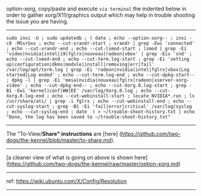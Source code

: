 option-xorg, copy/paste and execute `via terminal` the indented below in order to gather xorg/X11/graphics output which may help in trouble shooting the issue you are having. 
***
`sudo inxi -U ;
 sudo updatedb ;
 (
  date ;
  echo --option-xorg-- ;
  inxi -c0 -MSsrGxx ;
  echo --cut-xrandr-start ;
  xrandr | grep -Ewi 'connected' ;
  echo --cut-xrandr-end ;
  echo --cut-lsmod-start ;
  lsmod | grep -Ei 'video|nvidia|intel|i9|fglrx|nouveau|radeon|vbox' | grep -Eiv 'snd' ;
  echo --cut-lsmod-end ;
  echo --cut-term.log-start ;
  grep -Ei 'setting up|configuration|dkms|module|install|removing|err|fail' /var/log/apt/term.log | grep -Ei 'radeon|nvidia|intel|fglrx|vbox|Log started|Log ended' ;
  echo --cut-term.log-end ;
  echo --cut-dpkg-start-- ;
  dpkg -l | grep -Ei 'mesa|nvidia|nouveau|fglrx|radeon|xserver-xorg-video' ;
  echo --cut-dpkg-end-- ;
  echo --cut-Xorg.0.log-start ;
  grep -B1 -Ewi 'kernel|conf|WW|EE' /var/log/Xorg.0.log ;
  echo --cut-Xorg.0.log-end ;
  echo --cut-webinstall-start ;
  locate NVIDIA*.run ;
  ls /usr/share/ati/ | grep -i fglrx ;
  echo --cut-webinstall-end ;
  echo --cut-syslog-start ;
  grep -B1 -Ei 'fail|error|critical' /var/log/syslog ;
  echo --cut-syslog-end ;
  date 
  ) > ~/trouble-shoot-history.txt | echo "Done, the log has been saved to ~/trouble-shoot-history.txt"
`
***
The "To-View/**Share" instructions** are [here] (https://github.com/two-dogs/the-kennel/blob/master/to-share.md).
***
[a cleaner view of what is going on above is shown here] (https://github.com/two-dogs/the-kennel/raw/master/option-xorg.md)
***
ref: https://wiki.ubuntu.com/X/Config/Resolution 
***
